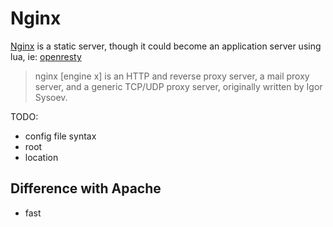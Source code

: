 # Nginx

[Nginx](http://nginx.org/) is a static server, though it could become an application server using lua, ie: [openresty](https://openresty.org/en/)

> nginx [engine x] is an HTTP and reverse proxy server, a mail proxy server, and a generic TCP/UDP proxy server, originally written by Igor Sysoev.

TODO:

- config file syntax
- root
- location

## Difference with Apache

- fast
